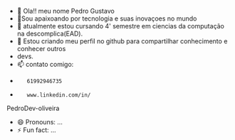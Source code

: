 - 👋 Ola!! meu nome Pedro Gustavo 
- 👀Sou apaixoando por tecnologia e suas inovaçoes no mundo
- 🌱 atualmente estou cursando 4' semestre em ciencias da computação na descomplica(EAD).
- 💞️ Estou criando meu perfil no github para compartilhar conhecimento e conhecer outros
-  devs.
- 📫 contato comigo:
-        61992946735
-        www.linkedin.com/in/
PedroDev-oliveira
- 😄 Pronouns: ...
- ⚡ Fun fact: ...

<!---
SGPedrog/SGPedrog is a ✨ special ✨ repository because its `README.md` (this file) appears on your GitHub profile.
You can click the Preview link to take a look at your changes.
--->

